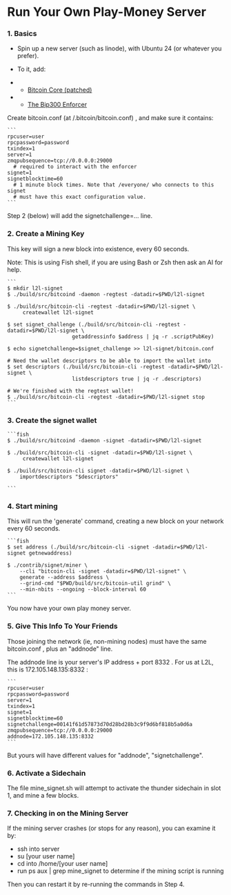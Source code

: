 # Run Your Own Play-Money Server

### 1. Basics

* Spin up a new server (such as linode), with Ubuntu 24 (or whatever you prefer).

* To it, add:
* * [Bitcoin Core (patched)](https://releases.drivechain.info/L1-bitcoin-patched-latest-x86_64-unknown-linux-gnu.zip)
* * [The Bip300 Enforcer](https://releases.drivechain.info/bip300301-enforcer-latest-x86_64-unknown-linux-gnu.zip)

Create bitcoin.conf (at /.bitcoin/bitcoin.conf) , and make sure it contains:

    ```
    rpcuser=user
    rpcpassword=password
    txindex=1
    server=1
    zmqpubsequence=tcp://0.0.0.0:29000
      # required to interact with the enforcer   
    signet=1
    signetblocktime=60
      # 1 minute block times. Note that /everyone/ who connects to this signet
      # must have this exact configuration value.
    ```

Step 2 (below) will add the signetchallenge=... line. 

### 2. Create a Mining Key

This key will sign a new block into existence, every 60 seconds.

Note: This is using Fish shell, if you are using Bash or Zsh then ask an AI for help.

    ```
    $ mkdir l2l-signet
    $ ./build/src/bitcoind -daemon -regtest -datadir=$PWD/l2l-signet

    $ ./build/src/bitcoin-cli -regtest -datadir=$PWD/l2l-signet \
         createwallet l2l-signet

    $ set signet_challenge (./build/src/bitcoin-cli -regtest -datadir=$PWD/l2l-signet \
                         getaddressinfo $address | jq -r .scriptPubKey)

    $ echo signetchallenge=$signet_challenge >> l2l-signet/bitcoin.conf

    # Need the wallet descriptors to be able to import the wallet into
    $ set descriptors (./build/src/bitcoin-cli -regtest -datadir=$PWD/l2l-signet \
                         listdescriptors true | jq -r .descriptors)

    # We're finished with the regtest wallet!
    $ ./build/src/bitcoin-cli -regtest -datadir=$PWD/l2l-signet stop
    ```

### 3. Create the signet wallet

    ```fish
    $ ./build/src/bitcoind -daemon -signet -datadir=$PWD/l2l-signet

    $ ./build/src/bitcoin-cli -signet -datadir=$PWD/l2l-signet \
         createwallet l2l-signet

    $ ./build/src/bitcoin-cli signet -datadir=$PWD/l2l-signet \
        importdescriptors "$descriptors"

    ```

### 4. Start mining

This will run the 'generate' command, creating a new block on your network every 60 seconds. 

    ```fish
    $ set address (./build/src/bitcoin-cli -signet -datadir=$PWD/l2l-signet getnewaddress)

    $ ./contrib/signet/miner \
        --cli "bitcoin-cli -signet -datadir=$PWD/l2l-signet" \
        generate --address $address \
        --grind-cmd "$PWD/build/src/bitcoin-util grind" \
        --min-nbits --ongoing --block-interval 60
    ```

You now have your own play money server.

### 5. Give This Info To Your Friends

Those joining the network (ie, non-mining nodes) must have the same bitcoin.conf , plus an "addnode" line.

The addnode line is your server's IP address + port 8332 . For us at L2L, this is 172.105.148.135:8332 :

    ```
    rpcuser=user
    rpcpassword=password
    server=1
    txindex=1
    signet=1
    signetblocktime=60
    signetchallenge=00141f61d57873d70d28bd28b3c9f9d6bf818b5a0d6a
    zmqpubsequence=tcp://0.0.0.0:29000
    addnode=172.105.148.135:8332
    ```

But yours will have different values for "addnode", "signetchallenge".

### 6. Activate a Sidechain

The file mine_signet.sh will attempt to activate the thunder sidechain in slot 1, and mine a few blocks. 

### 7. Checking in on the Mining Server

If the mining server crashes (or stops for any reason), you can examine it by:

* ssh into server
* su [your user name]
* cd into /home/[your user name]
* run ps aux | grep mine_signet to determine if the mining script is running

Then you can restart it by re-running the commands in Step 4.
